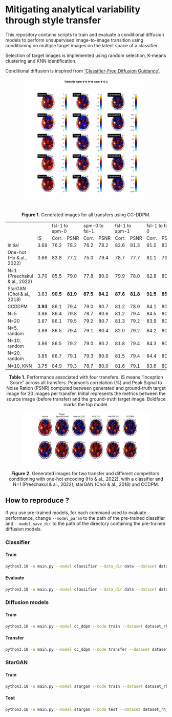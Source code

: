 # Mitigating analytical variability through style transfer

This repository contains scripts to train and evaluate a conditional diffusion models to perform unsupervised image-to-image transition using conditioning on multiple target images on the latent space of a classifier. 

Selection of target images is implemented using random selection, K-means clustering and KNN identification. 

Conditional diffusion is inspired from ['Classifier-Free Diffusion Guidance'](https://arxiv.org/abs/2207.12598). 

<p align = "center">
<img width="400" src="results/transfers.gif"/img>
</p>
<p align = "center">
<b>Figure 1.</b> Generated images for all transfers using CC-DDPM.
</p>


<table>
	<tr>
        <td></td> 
        <td></td>
        <td colspan=2>fsl-1 to spm-0</td>
        <td colspan=2>spm-0 to fsl-1</td>
        <td colspan=2>fsl-1 to spm-1</td>
        <td colspan=2>fsl-1 to fsl-0</td>
    </tr>
	<tr>
        <td></td> 
        <td>IS</td>
        <td>Corr.</td>
        <td>PSNR</td>
        <td>Corr.</td>
        <td>PSNR</td>
        <td>Corr.</td>
        <td>PSNR</td>
        <td>Corr.</td>
        <td>PSNR</td>
    </tr>
    <tr>
        <td>Initial</td>
        <td>3.69</td>
        <td>76.2</td>
        <td>78.2</td>
        <td>76.2</td>
        <td>78.2</td>
        <td>82.6</td>
        <td>81.3</td>
        <td>91.0</td>
        <td>83.9</td>
    </tr>
    <tr>
        <td>One-hot (Ho &amp; al., 2022)</td>
        <td>3.66</td>
        <td>83.8</td>
        <td>77.2</td>
        <td>75.0</td>
        <td>79.4</td>
        <td>78.7</td>
        <td>77.7</td>
        <td>81.1</td>
        <td>79.5</td>
    </tr>
    <tr>
        <td>N=1 (Preechakul &amp; al., 2022)</td>
        <td>3.70</td>
        <td>85.5</td>
        <td>79.0</td>
        <td>77.8</td>
        <td>80.0</td>
        <td>79.9</td>
        <td>78.0</td>
        <td>82.8</td>
        <td>80.2</td>
    </tr>
    <tr>
        <td>StarGAN (Choi &amp; al., 2018)</td>
        <td>3.63</td>
        <td><b>90.5</b></td>
        <td><b>81.9</b></td>
        <td><b>87.5</b></td>
        <td><b>84.2</b></td>
        <td><b>87.6</b></td>
        <td><b>81.8</b></td>
        <td><b>91.5</b></td>
        <td><b>85.0</b></td>
    </tr>
    <tr>
        <td>CCDDPM</td>
        <td><b>3.93</b></td>
        <td>86.1</td>
        <td>79.4</td>
        <td>79.0</td>
        <td>80.7</td>
        <td>81.2</td>
        <td>78.9</td>
        <td>84.1</td>
        <td>80.6</td>
    </tr>
    <tr>
        <td>N=5</td>
        <td>3.86</td>
        <td>86.4</td>
        <td>79.8</td>
        <td>78.7</td>
        <td>80.6</td>
        <td>81.2</td>
        <td>79.4</td>
        <td>84.5</td>
        <td>80.9</td>
    </tr>
    <tr>
        <td>N=20</td>
        <td>3.87</td>
        <td>86.1</td>
        <td>79.5</td>
        <td>79.2</td>
        <td>80.7</td>
        <td>81.3</td>
        <td>79.2</td>
        <td>83.9</td>
        <td>80.9</td>
    </tr>
    <tr>
        <td>N=5, random</td>
        <td>3.89</td>
        <td>86.5</td>
        <td>79.4</td>
        <td>79.1</td>
        <td>80.4</td>
        <td>82.0</td>
        <td>79.2</td>
        <td>84.2</td>
        <td>80.2</td>
    </tr>
    <tr>
        <td>N=10, random</td>
        <td>3.86</td>
        <td>86.5</td>
        <td>79.2</td>
        <td>79.0</td>
        <td>80.2</td>
        <td>81.8</td>
        <td>79.4</td>
        <td>84.3</td>
        <td>80.8</td>
    </tr>
    <tr>
        <td>N=20, random</td>
        <td>3.85</td>
        <td>86.7</td>
        <td>79.1</td>
        <td>79.3</td>
        <td>80.6</td>
        <td>81.5</td>
        <td>79.4</td>
        <td>84.4</td>
        <td>80.7</td>
    </tr>
    <tr>
        <td>N=10, KNN</td>
        <td>3.75</td>
        <td>84.9</td>
        <td>79.3</td>
        <td>78.7</td>
        <td>80.0</td>
        <td>81.6</td>
        <td>79.1</td>
        <td>83.6</td>
        <td>80.7</td>
    </tr>
</table>
<p align = "center">
<b>Table 1.</b> Performance associated with four transfers. IS means ”Inception Score” across all transfers. Pearson’s correlation (%) and Peak Signal to Noise Ration (PSNR) computed between generated and ground-truth target image for 20 images per transfer. Initial represents the metrics between the source image (before transfer) and the ground-truth target image. Boldface marks the top model. </p>

<p align = "center">
<img width="400" src="results/figures/visualization.png"/img>
</p>
<p align = "center">
<b>Figure 2.</b> Generated images for two transfer and different competitors: conditioning with one-hot encoding (Ho & al., 2022), with a classifier and N=1 (Preechakul & al., 2022),  starGAN (Choi & al., 2018) and CCDPM.
</p>

## How to reproduce ? 

If you use pre-trained models, for each command used to evaluate performance, change `--model_param` to the path of the pre-trained classifier and `--model_save_dir` to the path of the directory containing the pre-trained diffusion models. 

### Classifier

#### Train
```bash
python3.10 -u main.py --model classifier --data_dir data --dataset dataset_rh_4classes --labels pipelines --model_save_dir results/models --batch_size 64 --lrate 1e-4 --n_epoch 150
```

#### Evaluate 

```bash 
python3.10 -u main.py --model classifier --data_dir data --dataset dataset_rh_4classes --labels pipelines --mode test --model_param ./results/models/classifier_b-64_lr-1e-04_epochs_150.pth
```

### Diffusion models 
#### Train 

```bash
python3.10 -u main.py --model cc_ddpm --mode train --dataset dataset_rh_4classes --labels pipelines --model_save_dir results/models --batch_size 8 --lrate 1e-4 --n_epoch 200 --n_classes 4 --sample_dir results/samples
```

#### Transfer

```bash
python3.10 -u main.py --model cc_ddpm --mode transfer --dataset dataset_rh_4classes --labels pipelines --model_save_dir results/models --test_iter 200 --n_classes 4 --sample_dir results/samples
```

### StarGAN

####  Train
```bash
python3.10 -u main.py --model stargan --mode train --dataset dataset_rh_4classes --labels pipelines --image_size 56 --c_dim 4 --batch_size 16 --data_dir data --sample_dir results/samples --model_save_dir results/models
```

#### Test
```bash
python3.10 -u main.py --model stargan --mode test --dataset dataset_rh_4classes --labels pipelines --image_size 56 --c_dim 4 --batch_size 1 --data_dir data --sample_dir results/samples --model_save_dir results/models --test_iters 100000
```

